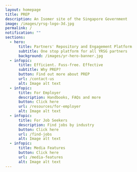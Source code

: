 ```yaml
---
layout: homepage
title: PREP
description: An Isomer site of the Singapore Government
image: /images/yrsg-logo-3d.jpg
permalink: /
notification: ""
sections:
  - hero:
      title: Partners' Repository and Engagement Platform
      subtitle: One stop platform for all YRSG partners
      background: /images/yr-hero-banner.jpg
  - infopic:
      title: Efficient. Fuss-free. Effective
      subtitle: Why PREP?
      button: Find out more about PREP
      url: /contact-us
      alt: Image alt text
  - infopic:
      title: For Employer
      description: Handbooks, FAQs and more
      button: Click here
      url: /resources/for-employer
      alt: Image alt text
  - infopic:
      title: For Job Seekers
      description: Find jobs by industry
      button: Click here
      url: /find-jobs
      alt: Image alt text
  - infopic:
      title: Media Features
      button: Click here
      url: /media-features
      alt: Image alt text
---
```

